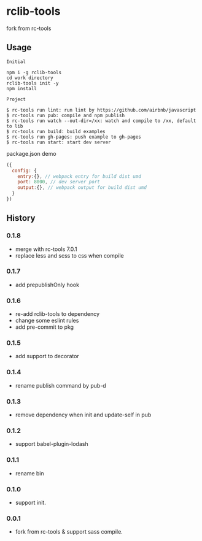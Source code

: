 # rclib-tools

fork from rc-tools

## Usage

```
Initial

npm i -g rclib-tools
cd work directory
rclib-tools init -y
npm install
```

```
Project

$ rc-tools run lint: run lint by https://github.com/airbnb/javascript
$ rc-tools run pub: compile and npm publish
$ rc-tools run watch --out-dir=/xx: watch and compile to /xx, default to lib
$ rc-tools run build: build examples
$ rc-tools run gh-pages: push example to gh-pages
$ rc-tools run start: start dev server
```


package.json demo

```js
({
  config: {
    entry:{}, // webpack entry for build dist umd
    port: 8000, // dev server port
    output:{}, // webpack output for build dist umd
  }
})
```

## History

### 0.1.8
- merge with rc-tools 7.0.1
- replace less and scss to css when compile

### 0.1.7
- add prepublishOnly hook

### 0.1.6
- re-add rclib-tools to dependency
- change some eslint rules
- add pre-commit to pkg

### 0.1.5
- add support to decorator

### 0.1.4
- rename publish command by pub-d

### 0.1.3
- remove dependency when init and update-self in pub 

### 0.1.2
- support babel-plugin-lodash

### 0.1.1
- rename bin 

### 0.1.0
- support init.

### 0.0.1
- fork from rc-tools & support sass compile.
